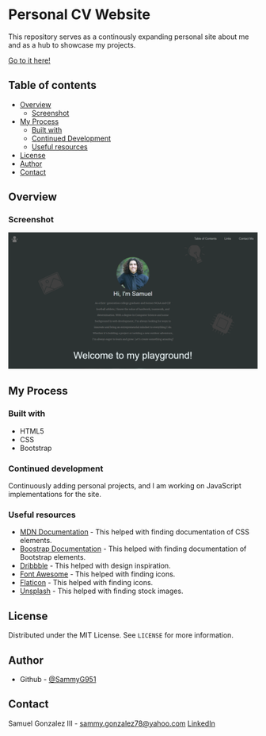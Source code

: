 # Personal CV Website
This repository serves as a continously expanding personal site about me and as a hub to showcase my projects.

[Go to it here!](https://sammyg951.github.io/CV-website/)

## Table of contents

- [Overview](#overview)
  - [Screenshot](#screenshot)
- [My Process](#my-process)
  - [Built with](#built-with)
  - [Continued Development](#continued-development)
  - [Useful resources](#useful-resources)
- [License](#license)
- [Author](#author)
- [Contact](#contact)

## Overview

### Screenshot

![Home Screenshot](/screenshots/Home-page-6-26-23.png)

## My Process

### Built with 

- HTML5
- CSS
- Bootstrap

### Continued development

Continuously adding personal projects, and I am working on JavaScript implementations for the site.

### Useful resources

- [MDN Documentation](https://developer.mozilla.org/en-US/) - This helped with finding documentation of CSS elements.
- [Boostrap Documentation](https://getbootstrap.com/docs/5.1/getting-started/introduction/) - This helped with finding documentation of Bootstrap elements.
- [Dribbble](https://dribbble.com/) - This helped with design inspiration.
- [Font Awesome](https://fontawesome.com/) - This helped with finding icons.
- [Flaticon](https://www.flaticon.com/) - This helped with finding icons.
- [Unsplash](https://unsplash.com/) - This helped with finding stock images.

## License

Distributed under the MIT License. See `LICENSE` for more information.

## Author

- Github - [@SammyG951]([https://github.com/](https://github.com/SammyG951))

## Contact

Samuel Gonzalez III - sammy.gonzalez78@yahoo.com
[LinkedIn](https://www.linkedin.com/in/samuel-gonzalez-iii-b8057b1a3/)
 
